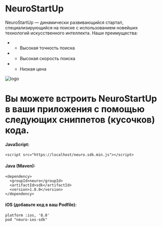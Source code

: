 
# NeuroStartUp

NeuroStartUp — динамически развивающийся стартап, специализирующийся на поиске с использованием новейших технологий искусственного интеллекта. Наши преимущества:
* -   Высокая точность поиска
* -   Высокая скорость поиска
* -   Низкая цена

![logo](https://camo.githubusercontent.com/ace14ee894d150192a7b05b12410738aa65528da742bbce69315a5f441320ea7/68747470733a2f2f692e696d6775722e636f6d2f495a4f525769492e706e67)


# Вы можете встроить NeuroStartUp в ваши приложения с помощью следующих сниппетов (кусочков) кода.

#### JavaScript:
    <script src="https://localhost/neuro.sdk.min.js"></script>

#### Java (Maven):
    <dependency>
      <groupId>neuro</groupId>
      <artifactId>sdk</artifactId>
      <version>1.0.0</version>
    </dependency>

#### iOS (добавьте код в ваш Podfile):
    platform :ios, '8.0' 
    pod "neuro-ios-sdk"